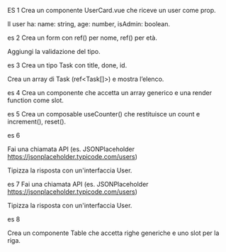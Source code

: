 ES 1 
 Crea un componente UserCard.vue che riceve un user come prop.

Il user ha: name: string, age: number, isAdmin: boolean.

es 2 
Crea un form con ref<string>() per nome, ref<number>() per età.

Aggiungi la validazione del tipo.

es 3 
Crea un tipo Task con title, done, id.

Crea un array di Task (ref<Task[]>) e mostra l’elenco.

es 4
Crea un componente <ListRenderer :items="[]" /> che accetta un array generico e una render function come slot.

es 5
Crea un composable useCounter() che restituisce un count e increment(), reset().

es 6 
 
Fai una chiamata API (es. JSONPlaceholder https://jsonplaceholder.typicode.com/users)

Tipizza la risposta con un'interfaccia User.


es 7
Fai una chiamata API (es. JSONPlaceholder https://jsonplaceholder.typicode.com/users)

Tipizza la risposta con un'interfaccia User.

es 8

Crea un componente Table<T> che accetta righe generiche e uno slot per la riga.